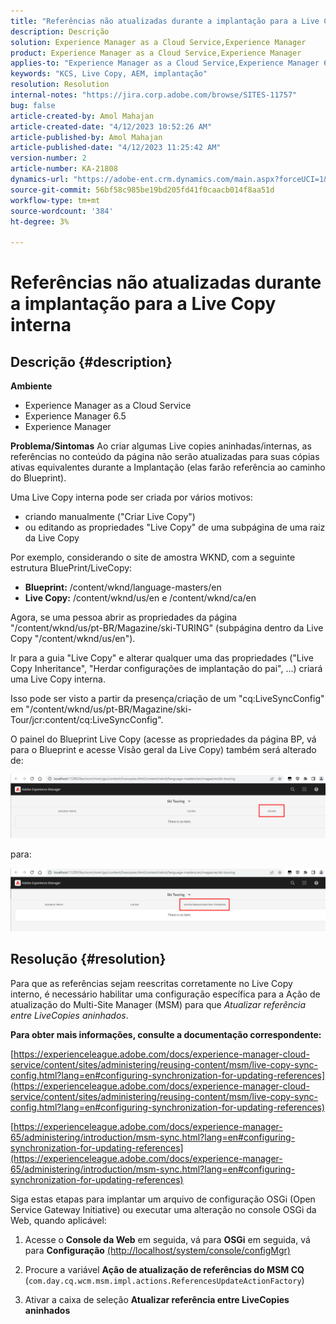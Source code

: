 ```yaml
---
title: "Referências não atualizadas durante a implantação para a Live Copy interna"
description: Descrição
solution: Experience Manager as a Cloud Service,Experience Manager
product: Experience Manager as a Cloud Service,Experience Manager
applies-to: "Experience Manager as a Cloud Service,Experience Manager 6.5,Experience Manager"
keywords: "KCS, Live Copy, AEM, implantação"
resolution: Resolution
internal-notes: "https://jira.corp.adobe.com/browse/SITES-11757"
bug: false
article-created-by: Amol Mahajan
article-created-date: "4/12/2023 10:52:26 AM"
article-published-by: Amol Mahajan
article-published-date: "4/12/2023 11:25:42 AM"
version-number: 2
article-number: KA-21808
dynamics-url: "https://adobe-ent.crm.dynamics.com/main.aspx?forceUCI=1&pagetype=entityrecord&etn=knowledgearticle&id=fd589a19-20d9-ed11-a7c7-6045bd006149"
source-git-commit: 56bf58c985be19bd205fd41f0caacb014f8aa51d
workflow-type: tm+mt
source-wordcount: '384'
ht-degree: 3%

---
```


# Referências não atualizadas durante a implantação para a Live Copy interna

## Descrição {#description}

<b>Ambiente</b>
- Experience Manager as a Cloud Service
- Experience Manager 6.5
- Experience Manager

<b>Problema/Sintomas</b>
Ao criar algumas Live copies aninhadas/internas, as referências no conteúdo da página não serão atualizadas para suas cópias ativas equivalentes durante a Implantação (elas farão referência ao caminho do Blueprint).

Uma Live Copy interna pode ser criada por vários motivos:

- criando manualmente (&quot;Criar Live Copy&quot;)
- ou editando as propriedades &quot;Live Copy&quot; de uma subpágina de uma raiz da Live Copy




Por exemplo, considerando o site de amostra WKND, com a seguinte estrutura BluePrint/LiveCopy:

- <b>Blueprint:</b> /content/wknd/language-masters/en
- <b>Live Copy:</b> /content/wknd/us/en e /content/wknd/ca/en


Agora, se uma pessoa abrir as propriedades da página &quot;/content/wknd/us/pt-BR/Magazine/ski-TURING&quot; (subpágina dentro da Live Copy &quot;/content/wknd/us/en&quot;).

Ir para a guia &quot;Live Copy&quot; e alterar qualquer uma das propriedades (&quot;Live Copy Inheritance&quot;, &quot;Herdar configurações de implantação do pai&quot;, ...) criará uma Live Copy interna.

Isso pode ser visto a partir da presença/criação de um &quot;cq:LiveSyncConfig&quot; em &quot;/content/wknd/us/pt-BR/Magazine/ski-Tour/jcr:content/cq:LiveSyncConfig&quot;.

O painel do Blueprint Live Copy (acesse as propriedades da página BP, vá para o Blueprint e acesse Visão geral da Live Copy) também será alterado de:

![](assets/___fe589a19-20d9-ed11-a7c7-6045bd006149___.png)

para:

![](assets/___00599a19-20d9-ed11-a7c7-6045bd006149___.png)




## Resolução {#resolution}


Para que as referências sejam reescritas corretamente no Live Copy interno, é necessário habilitar uma configuração específica para a Ação de atualização do Multi-Site Manager (MSM) para que *Atualizar referência entre LiveCopies aninhados*.

<b>Para obter mais informações, consulte a documentação correspondente:</b>

[https://experienceleague.adobe.com/docs/experience-manager-cloud-service/content/sites/administering/reusing-content/msm/live-copy-sync-config.html?lang=en#configuring-synchronization-for-updating-references](https://experienceleague.adobe.com/docs/experience-manager-cloud-service/content/sites/administering/reusing-content/msm/live-copy-sync-config.html?lang=en#configuring-synchronization-for-updating-references)

[https://experienceleague.adobe.com/docs/experience-manager-65/administering/introduction/msm-sync.html?lang=en#configuring-synchronization-for-updating-references](https://experienceleague.adobe.com/docs/experience-manager-65/administering/introduction/msm-sync.html?lang=en#configuring-synchronization-for-updating-references)



Siga estas etapas para implantar um arquivo de configuração OSGi (Open Service Gateway Initiative) ou executar uma alteração no console OSGi da Web, quando aplicável:

1. Acesse o <b>Console da Web</b> em seguida, vá para <b>OSGi</b> em seguida, vá para <b>Configuração</b> [(http://localhost/system/console/configMgr)](http://localhost/system/console/configMgr)


2. Procure a variável <b>Ação de atualização de referências do MSM CQ</b> (`com.day.cq.wcm.msm.impl.actions.ReferencesUpdateActionFactory`)


3. Ativar a caixa de seleção <b>Atualizar referência entre LiveCopies aninhados</b>

